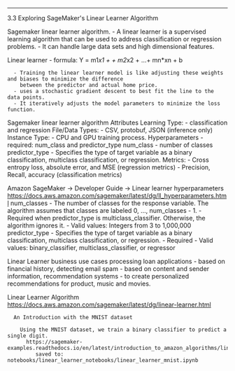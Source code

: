 ------------------------------------------------------
3.3 Exploring SageMaker's Linear Learner Algorithm

  Sagemaker linear learner algorithm.
    - A linear learner is a supervised learning algorithm that can be used to address classification or
      regression problems.
    - It can handle large data sets and high dimensional features.

  Linear learner
      - formula:   Y = m1*x1 + + m2*x2 + ...+ mn*xn + b

      - Training the linear learner model is like adjusting these weights and biases to minimize the difference
        between the predictor and actual home price.
      - uses a stochastic gradient descent to best fit the line to the data points.
      - It iteratively adjusts the model parameters to minimize the loss function.

  Sagemaker linear learner algorithm Attributes
    Learning Type:
      - classification and regression
    File/Data Types:
      -  CSV, protobuf, JSON (inference only)
    Instance Type:
      - CPU and GPU training process.
    Hyperparameters
      - required: num_class and predictor_type
      num_class
        - number of classes
      predictor_type
        - Specifies the type of target variable as a binary classification, multiclass classification, or regression.
    Metrics:
      - Cross entropy loss, absolute error, and MSE (regression metrics)
      - Precision, Recall, accuracy (classification metrics)

  Amazon SageMaker -> Developer Guide -> Linear learner hyperparameters
    https://docs.aws.amazon.com/sagemaker/latest/dg/ll_hyperparameters.html
    num_classes
      - The number of classes for the response variable. The algorithm assumes that classes are labeled 0, ...,
        num_classes - 1.
      - Required when predictor_type is multiclass_classifier. Otherwise, the algorithm ignores it.
      - Valid values: Integers from 3 to 1,000,000
    predictor_type
      - Specifies the type of target variable as a binary classification, multiclass classification, or regression.
      - Required
      - Valid values: binary_classifier, multiclass_classifier, or regressor


  Linear Learner business use cases
     processing loan applications
       - based on financial history,
     detecting email spam
       - based on content and sender information,
    recommendation systems
      - to create personalized recommendations for product, music and movies.


   Linear Learner Algorithm
   https://docs.aws.amazon.com/sagemaker/latest/dg/linear-learner.html

      An Introduction with the MNIST dataset

        Using the MNIST dataset, we train a binary classifier to predict a single digit.
          https://sagemaker-examples.readthedocs.io/en/latest/introduction_to_amazon_algorithms/linear_learner_mnist/linear_learner_mnist.html
             saved to: notebooks/linear_learner_notebooks/linear_learner_mnist.ipynb

